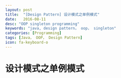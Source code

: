 ```yaml
---
layout: post
title:  "[Design Pattern] 设计模式之单例模式"
date:   2016-08-11
desc: "OOP singleton programming"
keywords: "java, design pattern， oop， singleton"
categories: [Programming]
tags: [Java， OOP， Design Pattern]
icon: fa-keyboard-o
---
```



# 设计模式之单例模式

